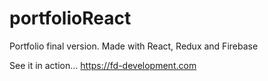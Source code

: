 # portfolioReact
Portfolio final version. Made with React, Redux and Firebase

See it in action... https://fd-development.com
